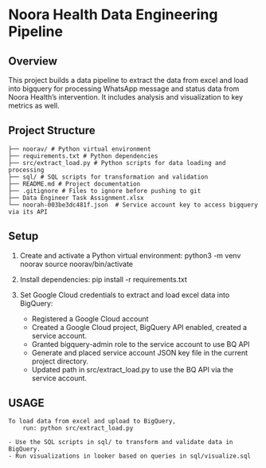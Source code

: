 # Noora Health Data Engineering Pipeline

## Overview
This project builds a data pipeline to extract the data from excel and load into bigquery for processing WhatsApp message and status data from Noora Health’s intervention.
It includes analysis and visualization to key metrics as well.

## Project Structure
    ├── noorav/ # Python virtual environment
    ├── requirements.txt # Python dependencies
    ├── src/extract_load.py # Python scripts for data loading and processing
    ├── sql/ # SQL scripts for transformation and validation
    ├── README.md # Project documentation
    ├── .gitignore # Files to ignore before pushing to git
    ├── Data Engineer Task Assignment.xlsx
    └── noorah-003be3dc481f.json  # Service account key to access bigquery via its API


## Setup

1. Create and activate a Python virtual environment:
    python3 -m venv noorav
    source noorav/bin/activate

2. Install dependencies:
    pip install -r requirements.txt

3. Set Google Cloud credentials to extract and load excel data into BigQuery:
    - Registered a Google Cloud account
    - Created a Google Cloud project, BigQuery API enabled, created a service account.
    - Granted bigquery-admin role to the service account to use BQ API
    - Generate and placed service account JSON key file in the current project directory.
    - Updated path in src/extract_load.py to use the BQ API via the service account.

## USAGE
    To load data from excel and upload to BigQuery,
        run: python src/extract_load.py
    
    - Use the SQL scripts in sql/ to transform and validate data in BigQuery.
    - Run visualizations in looker based on queries in sql/visualize.sql

